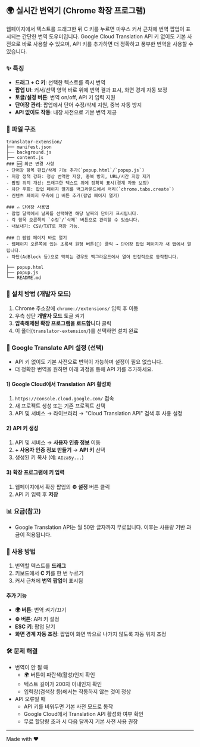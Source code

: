 ## 🌍 실시간 번역기 (Chrome 확장 프로그램)

웹페이지에서 텍스트를 드래그한 뒤 C 키를 누르면 마우스 커서 근처에 번역 팝업이 표시되는 간단한 번역 도우미입니다. Google Cloud Translation API 키 없이도 기본 사전으로 바로 사용할 수 있으며, API 키를 추가하면 더 정확하고 풍부한 번역을 사용할 수 있습니다.

### ✨ 특징
- **드래그 + C 키**: 선택한 텍스트를 즉시 번역
- **팝업 UI**: 커서/선택 영역 바로 위에 번역 결과 표시, 화면 경계 자동 보정
- **토글/설정 버튼**: 번역 on/off, API 키 입력 지원
- **단어장 관리**: 팝업에서 단어 수정/삭제 지원, 중복 자동 방지
- **API 없이도 작동**: 내장 사전으로 기본 번역 제공

### 📁 파일 구조
```
translator-extension/
├── manifest.json
├── background.js
├── content.js
### 🆕 최근 변경 사항
- 단어장 항목 편집/삭제 기능 추가(`popup.html`/`popup.js`)
- 저장 정책 강화: 정상 번역만 저장, 중복 방지, URL/시간 저장 제거
- 팝업 위치 개선: 드래그한 텍스트 위에 정확히 표시(경계 자동 보정)
- 차단 우회: 팝업 페이지 열기를 백그라운드에서 처리(`chrome.tabs.create`)
- 컨텐츠 페이지 우측에 🔗 버튼 추가(팝업 페이지 열기)

### ✍️ 단어장 사용법
- 팝업 달력에서 날짜를 선택하면 해당 날짜의 단어가 표시됩니다.
- 각 항목 오른쪽의 `수정`/`삭제` 버튼으로 관리할 수 있습니다.
- 내보내기: CSV/TXT로 저장 가능.

### 🔗 팝업 페이지 바로 열기
- 웹페이지 오른쪽에 있는 초록색 원형 버튼(🔗) 클릭 → 단어장 팝업 페이지가 새 탭에서 열립니다.
- 차단(AdBlock 등)으로 막히는 경우도 백그라운드에서 열어 안정적으로 동작합니다.

├── popup.html
├── popup.js
└── README.md
```

### 🚀 설치 방법 (개발자 모드)
1. Chrome 주소창에 `chrome://extensions/` 입력 후 이동
2. 우측 상단 **개발자 모드** 토글 켜기
3. **압축해제된 확장 프로그램을 로드합니다** 클릭
4. 이 폴더(`translator-extension/`)를 선택하면 설치 완료

### 🔑 Google Translate API 설정 (선택)
- API 키 없이도 기본 사전으로 번역이 가능하며 설정이 필요 없습니다.
- 더 정확한 번역을 원하면 아래 과정을 통해 API 키를 추가하세요.

#### 1) Google Cloud에서 Translation API 활성화
1. `https://console.cloud.google.com/` 접속
2. 새 프로젝트 생성 또는 기존 프로젝트 선택
3. API 및 서비스 → 라이브러리 → "Cloud Translation API" 검색 후 사용 설정

#### 2) API 키 생성
1. API 및 서비스 → **사용자 인증 정보** 이동
2. **+ 사용자 인증 정보 만들기** → **API 키** 선택
3. 생성된 키 복사 (예: `AIzaSy...`)

#### 3) 확장 프로그램에 키 입력
1. 웹페이지에서 확장 팝업의 **⚙️ 설정** 버튼 클릭
2. API 키 입력 후 **저장**

### 📊 요금(참고)
- Google Translation API는 월 50만 글자까지 무료입니다. 이후는 사용량 기반 과금이 적용됩니다.

### 🎯 사용 방법
1. 번역할 텍스트를 **드래그**
2. 키보드에서 **C 키**를 한 번 누르기
3. 커서 근처에 **번역 팝업**이 표시됨

#### 추가 기능
- **🌍 버튼**: 번역 켜기/끄기
- **⚙️ 버튼**: API 키 설정
- **ESC 키**: 팝업 닫기
- **화면 경계 자동 조정**: 팝업이 화면 밖으로 나가지 않도록 자동 위치 조정

### 🛠️ 문제 해결
- 번역이 안 될 때
  - 🌍 버튼이 파란색(활성)인지 확인
  - 텍스트 길이가 200자 이내인지 확인
  - 입력창(검색창 등)에서는 작동하지 않는 것이 정상
- API 오류일 때
  - API 키를 비워두면 기본 사전 모드로 동작
  - Google Cloud에서 Translation API 활성화 여부 확인
  - 무료 할당량 초과 시 다음 달까지 기본 사전 사용 권장

---
Made with ❤️

